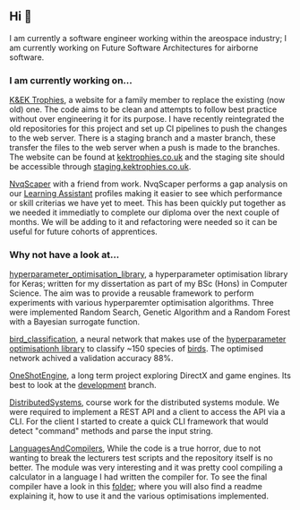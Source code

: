 ## Hi 👋

I am currently a software engineer working within the areospace industry; I am currently working on Future Software Architectures for airborne software.

### I am currently working on...
[K&EK Trophies](https://github.com/robertbennett1998/kektrophies), a website for a family member to replace the existing (now old) one. The code aims to be clean and attempts to follow best practice without over engineering it for its purpose. I have recently reintegrated the old repositories for this project and set up CI pipelines to push the changes to the web server. There is a staging branch and a master branch, these transfer the files to the web server when a push is made to the branches. The website can be found at [kektrophies.co.uk](https://kektrophies.co.uk/) and the staging site should be accessible through [staging.kektrophies.co.uk](https://staging.kektrophies.co.uk/).

[NvqScaper](https://github.com/robertbennett1998/NvqScaper) with a friend from work. NvqScaper performs a gap analysis on our [Learning Assistant]() profiles making it easier to see which performance or skill criterias we have yet to meet. This has been quickly put together as we needed it immediatly to complete our diploma over the next couple of months. We will be adding to it and refactoring were needed so it can be useful for future cohorts of apprentices.

### Why not have a look at...
[hyperparameter_optimisation_library](https://github.com/robertbennett1998/hyperparameter_optimisation_library), a hyperparameter optimisation library for Keras; written for my dissertation as part of my BSc (Hons) in Computer Science. The aim was to provide a reusable framework to perform experiments with various hyperparemter optimisation algorithms. Three were implemented Random Search, Genetic Algorithm and a Random Forest with a Bayesian surrogate function.

[bird_classification](https://github.com/robertbennett1998/bird_classification), a neural network that makes use of the [hyperparameter optimisationh library](https://github.com/robertbennett1998/hyperparameter_optimisation_library) to classify ~150 species of [birds](https://www.kaggle.com/gpiosenka/100-bird-species/version/14). The optimised network achived a validation accuracy 88%. 

[OneShotEngine](https://github.com/robertbennett1998/OneShotEngine), a long term project exploring DirectX and game engines. Its best to look at the [development](https://github.com/robertbennett1998/OneShotEngine/tree/development) branch.

[DistributedSystems](https://github.com/robertbennett1998/DistributedSystems), course work for the distributed systems module. We were required to implement a REST API and a client to access the API via a CLI. For the client I started to create a quick CLI framework that would detect "command" methods and parse the input string.

[LanguagesAndCompilers](https://github.com/robertbennett1998/LanguagesAndCompilers), While the code is a true horror, due to not wanting to break the lecturers test scripts and the repository itself is no better. The module was very interesting and it was pretty cool compiling a calculator in a language I had written the compiler for. To see the final compiler have a look in this [folder](https://github.com/robertbennett1998/LanguagesAndCompilers/tree/master/SplCompiler); where you will also find a readme explaining it, how to use it and the various optimisations implemented.

<!--
**robertbennett1998/robertbennett1998** is a ✨ _special_ ✨ repository because its `README.md` (this file) appears on your GitHub profile.

Here are some ideas to get you started:

- 🔭 I’m currently working on ...
- 🌱 I’m currently learning ...
- 👯 I’m looking to collaborate on ...
- 🤔 I’m looking for help with ...
- 💬 Ask me about ...
- 📫 How to reach me: ...
- 😄 Pronouns: ...
- ⚡ Fun fact: ...
-->
